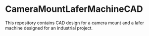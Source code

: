 # CameraMountLaferMachineCAD

This repository contains CAD design for a camera mount and a lafer machine designed for an industrial project.
